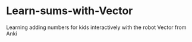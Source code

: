 # Learn-sums-with-Vector
Learning adding numbers for kids interactively with the robot Vector from Anki
